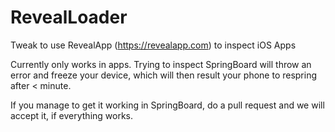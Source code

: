 # RevealLoader
Tweak to use RevealApp (https://revealapp.com) to inspect iOS Apps

Currently only works in apps. Trying to inspect SpringBoard will throw an error and freeze your device, which will then result your phone to respring after < minute.

If you manage to get it working in SpringBoard, do a pull request and we will accept it, if everything works. 

